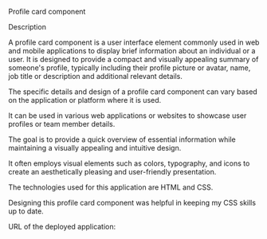 Profile card component

Description

A profile card component is a user interface element commonly used in web and mobile applications to display brief information about an individual or a user. It is designed to provide a compact and visually appealing summary of someone's profile, typically including their profile picture or avatar, name, job title or description and additional relevant details. 

The specific details and design of a profile card component can vary based on the application or platform where it is used.

It can be used in various web applications or websites to showcase user profiles or team member details.

The goal is to provide a quick overview of essential information while maintaining a visually appealing and intuitive design.

It often employs visual elements such as colors, typography, and icons to create an aesthetically pleasing and user-friendly presentation.

The technologies used for this application are HTML and CSS.

Designing this profile card component was helpful in keeping my CSS skills up to date.

URL of the deployed application: 
